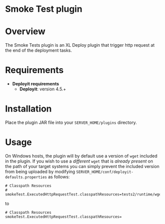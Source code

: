 # Smoke Test plugin #

# Overview #

The Smoke Tests plugin is an XL Deploy plugin that trigger http request at the end of the deployment tasks.

# Requirements #

* **Deployit requirements**
	* **Deployit**: version 4.5.+

# Installation #

Place the plugin JAR file into your `SERVER_HOME/plugins` directory.

# Usage #

On Windows hosts, the plugin will by default use a version of `wget` included in the plugin. If you wish to use a _different_ `wget` that is _already present_ on the path of your target systems you can simply prevent the included version from being uploaded by modifying `SERVER_HOME/conf/deployit-defaults.properties` as follows:

	# Classpath Resources
	# smokeTest.ExecutedHttpRequestTest.classpathResources=tests2/runtime/wget.exe

to

	# Classpath Resources
	smokeTest.ExecutedHttpRequestTest.classpathResources=

